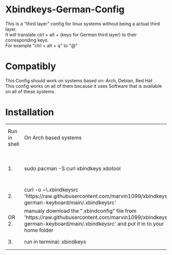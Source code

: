 # Xbindkeys-German-Config

This is a "third layer" config for linux systems without being a actual third layer.       
It will translate ctrl + alt + (keys for German third layer) to their corresponding keys.       
For example "ctrl + alt + q" to "@"      

# Compatibly
This Config should work on systems based on: Arch, Debian, Red Hat      
This config works on all of them because it uses Software that is available on all of these systems.

# Installation
<table>
<tr>
<td> Run in shell </td>
<td> On Arch based systems </td> 
<td> On Debian based systems </td> 
<td> On Red Hat based systems </td> 
</tr>
<tr> 
<td> 1. </td>
<td> sudo pacman -S curl xbindkeys xdotool </td> 
<td> sudo apt install curl xbindkeys xdotool </td> 
<td> sudo yum install curl xbindkeys xdotool </td> 
</tr>
<tr> 
<td> 2. </td> 
<td> curl -o ~\.xbindkeysrc 'https://raw.githubusercontent.com/marvin1099/xbindkeys-german-keyboard/main/.xbindkeysrc' </td> 
<td> Same as Arch </td> 
<td> Same as Arch </td> 
</tr>
<tr>
<td> OR 2. </td> 
<td> manualy download the ".xbindconfig" file from 'https://raw.githubusercontent.com/marvin1099/xbindkeys-german-keyboard/main/.xbindkeysrc' and put it in to your home folder </td>
<td> Same as Arch </td> 
<td> Same as Arch </td>  
</tr> 
<tr>
<td> 3. </td>
<td> run in terminal: xbindkeys </td> 
<td> Same as Arch </td> 
<td> Same as Arch </td> 
</tr>
</table>
